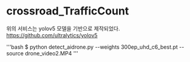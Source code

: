 # crossroad_TrafficCount

위의 서비스는 yolov5 모델을 기반으로 제작되었다.
https://github.com/ultralytics/yolov5

'''bash
$ python detect_aidrone.py --weights 300ep_uhd_c6_best.pt --source drone_video2.MP4
'''
